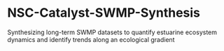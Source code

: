 # NSC-Catalyst-SWMP-Synthesis
Synthesizing long-term SWMP datasets to quantify estuarine ecosystem dynamics and identify trends along an ecological gradient

